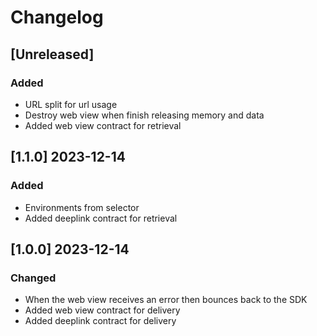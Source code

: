 # Changelog

## [Unreleased]
### Added
- URL split for url usage
- Destroy web view when finish releasing memory and data
- Added web view contract for retrieval

## [1.1.0] 2023-12-14
### Added
- Environments from selector
- Added deeplink contract for retrieval

## [1.0.0] 2023-12-14
### Changed
- When the web view receives an error then bounces back to the SDK 
- Added web view contract for delivery
- Added deeplink contract for delivery